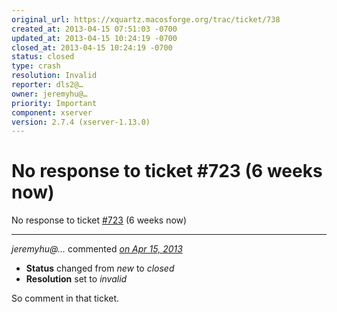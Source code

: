 ```yaml
---
original_url: https://xquartz.macosforge.org/trac/ticket/738
created_at: 2013-04-15 07:51:03 -0700
updated_at: 2013-04-15 10:24:19 -0700
closed_at: 2013-04-15 10:24:19 -0700
status: closed
type: crash
resolution: Invalid
reporter: dls2@…
owner: jeremyhu@…
priority: Important
component: xserver
version: 2.7.4 (xserver-1.13.0)
---
```


No response to ticket \#723 (6 weeks now)
=========================================


No response to ticket [\#⁠723](https://xquartz.macosforge.org/trac/ticket/723) (6 weeks now)



---

*jeremyhu@…* commented *[on Apr 15, 2013](https://xquartz.macosforge.org/trac/ticket/738#comment:1 "April 15, 2013 at 10:24 AM PDT")*

-   **Status** changed from *new* to *closed*
-   **Resolution** set to *invalid*

So comment in that ticket.



